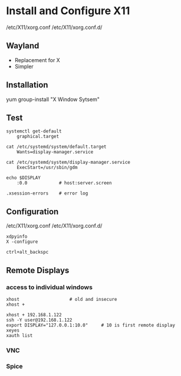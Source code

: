 # Install and Configure X11
/etc/X11/xorg.conf
/etc/X11/xorg.conf.d/

## Wayland
- Replacement for X
- Simpler

## Installation
yum group-install "X Window Sytsem"

## Test
    systemctl get-default
        graphical.target

    cat /etc/systemd/system/default.target
        Wants=display-manager.service

    cat /etc/systemd/system/display-manager.service
        ExecStart=/usr/sbin/gdm

    echo $DISPLAY
        :0.0            # host:server.screen

    .xsession-errors    # error log

## Configuration
/etc/X11/xorg.conf
/etc/X11/xorg.conf.d/

    xdpyinfo
    X -configure

    ctrl+alt_backspc

## Remote Displays
### access to individual windows

    xhost                   # old and insecure
    xhost +

    xhost + 192.168.1.122
    ssh -Y user@192.168.1.122
    export DISPLAY="127.0.0.1:10.0"     # 10 is first remote display
    xeyes
    xauth list

### VNC


### Spice